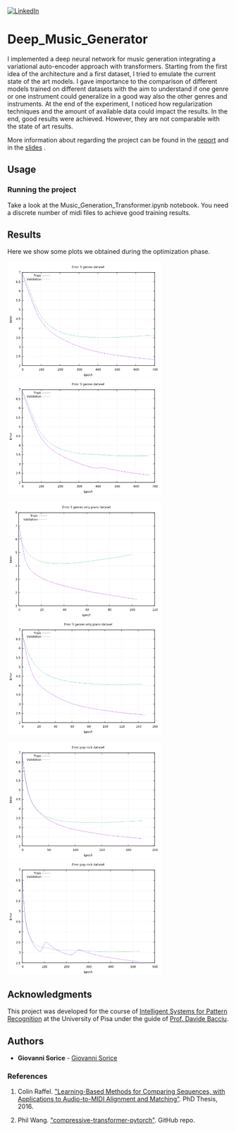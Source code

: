 [![LinkedIn][linkedin-shield]][linkedin-url]
# Deep_Music_Generator
I implemented a deep neural network for music generation integrating a variational auto-encoder approach with transformers. Starting from the first idea of the architecture and a first dataset, I tried to emulate the current state of the art models. I gave importance to the comparison of different models trained on different datasets with the aim to understand if one genre or one instrument could generalize in a good way also the other genres and instruments. At the end of the experiment, I noticed how regularization techniques and the amount of available data could impact the results. In the end, good results were achieved. However, they are not comparable with the state of art results.

More information about regarding the project can be found in the [report](https://github.com/GiovanniSorice/Deep_Music_Generator/blob/main/report/report.pdf) and in the [slides](https://github.com/GiovanniSorice/Deep_Music_Generator/blob/main/slide/ISPR-Slide.pdf) .

## Usage

### Running the project
Take a look at the Music_Generation_Transformer.ipynb notebook. You need a discrete number of midi files to achieve good training results.

## Results
Here we show some plots we obtained during the optimization phase. 
 
<img src="/report/img/Plot/full/plot_full_64_0_drop.png" width="350"><img src="/report/img/Plot/full/plot_full_64_0.1_drop.png" width="350">

<img src="/report/img/Plot/piano/plot_piano_64_0_drop.png" width="350"><img src="/report/img/Plot/piano/plot_piano_64_0.1_drop.png" width="350">

<img src="/report/img/Plot/pop_rock/plot_pop_rock_64_0_drop.png" width="350"><img src="/report/img/Plot/pop_rock/plot_pop_rock_64_0.1_drop.png" width="350">

## Acknowledgments
This project was developed for the course of [Intelligent Systems for Pattern Recognition](https://esami.unipi.it/esami2/programma.php?c=42278&aa=2019&docente=BACCIU&insegnamento=&sd=0) at the University of Pisa under the guide of [Prof. Davide Bacciu](http://pages.di.unipi.it/bacciu/).

## Authors
* **Giovanni Sorice**  - [Giovanni Sorice](https://github.com/GiovanniSorice)

### References

1. Colin Raffel.  ["Learning-Based Methods for Comparing Sequences, with Applications to Audio-to-MIDI Alignment and Matching"](http://colinraffel.com/publications/thesis.pdf). PhD Thesis, 2016.

1. Phil Wang.  ["compressive-transformer-pytorch"](https://github.com/lucidrains/compressive-transformer-pytorch). GitHub repo.


<!-- MARKDOWN LINKS & IMAGES -->
<!-- https://www.markdownguide.org/basic-syntax/#reference-style-links -->
[linkedin-shield]: https://img.shields.io/badge/-LinkedIn-black.svg?style=flat-square&logo=linkedin&colorB=555
[linkedin-url]: https://www.linkedin.com/in/giovanni-sorice/
